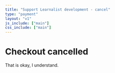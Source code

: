```yaml
---
title: "Support Learnalist development - cancel"
type: "payment"
layout: "v1"
js_include: ["main"]
css_include: ["main"]
---
```

# Checkout cancelled

That is okay, I understand.

